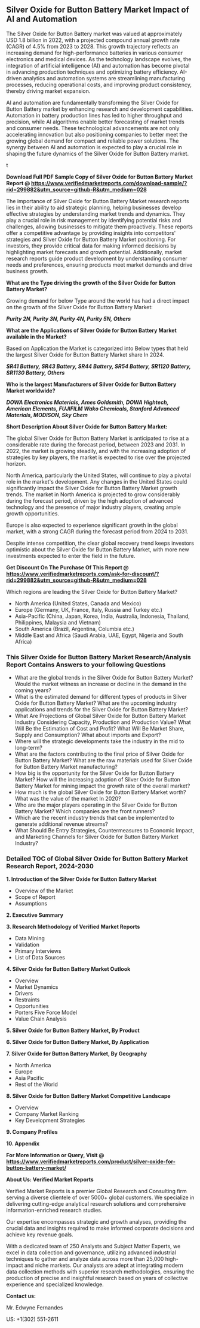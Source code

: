 <h2>Silver Oxide for Button Battery Market Impact of AI and Automation</h2><p>The Silver Oxide for Button Battery market was valued at approximately USD 1.8 billion in 2022, with a projected compound annual growth rate (CAGR) of 4.5% from 2023 to 2028. This growth trajectory reflects an increasing demand for high-performance batteries in various consumer electronics and medical devices. As the technology landscape evolves, the integration of artificial intelligence (AI) and automation has become pivotal in advancing production techniques and optimizing battery efficiency. AI-driven analytics and automation systems are streamlining manufacturing processes, reducing operational costs, and improving product consistency, thereby driving market expansion.</p><p>AI and automation are fundamentally transforming the Silver Oxide for Button Battery market by enhancing research and development capabilities. Automation in battery production lines has led to higher throughput and precision, while AI algorithms enable better forecasting of market trends and consumer needs. These technological advancements are not only accelerating innovation but also positioning companies to better meet the growing global demand for compact and reliable power solutions. The synergy between AI and automation is expected to play a crucial role in shaping the future dynamics of the Silver Oxide for Button Battery market.</p>t</p><p id="" class=""><strong>Download Full PDF Sample Copy of Silver Oxide for Button Battery Market Report @ <a href="https://www.verifiedmarketreports.com/download-sample/?rid=299882&utm_source=github-R&utm_medium=028" target="_blank">https://www.verifiedmarketreports.com/download-sample/?rid=299882&utm_source=github-R&utm_medium=028</a></strong></p><p>The importance of&nbsp;Silver Oxide for Button Battery Market research reports lies in their ability to aid strategic planning, helping businesses develop effective strategies by understanding market trends and dynamics. They play a crucial role in risk management by identifying potential risks and challenges, allowing businesses to mitigate them proactively. These reports offer a competitive advantage by providing insights into competitors' strategies and Silver Oxide for Button Battery Market positioning. For investors, they provide critical data for making informed decisions by highlighting market forecasts and growth potential. Additionally, market research reports guide product development by understanding consumer needs and preferences, ensuring products meet market demands and drive business growth.</p><p><strong>What are the&nbsp;Type driving the growth of the Silver Oxide for Button Battery Market?</strong></p><p id="" class="">Growing demand for below Type around the world has had a direct impact on the growth of the Silver Oxide for Button Battery Market:</p><em><strong>Purity 2N, Purity 3N, Purity 4N, Purity 5N, Others</strong></em></p><strong>What are the&nbsp;Applications&nbsp;of Silver Oxide for Button Battery Market available in the Market?</strong></p><p id="" class="">Based on Application the Market is categorized into Below types that held the largest Silver Oxide for Button Battery Market share In 2024.</p><em><strong>SR41 Battery, SR43 Battery, SR44 Battery, SR54 Battery, SR1120 Battery, SR1130 Battery, Others</strong></em></p><strong>Who is the largest Manufacturers of Silver Oxide for Button Battery Market worldwide?</strong></p><p><em><strong>DOWA Electronics Materials, Ames Goldsmith, DOWA Hightech, American Elements, FUJIFILM Wako Chemicals, Stanford Advanced Materials, MODISON, Sky Chem</strong></em></p><p id="" class=""><strong>Short Description About Silver Oxide for Button Battery Market:</strong></p><p>The global Silver Oxide for Button Battery Market is anticipated to rise at a considerable rate during the forecast period, between 2023 and 2031. In 2022, the market is growing steadily, and with the increasing adoption of strategies by key players, the market is expected to rise over the projected horizon.</p><p>North America, particularly the United States, will continue to play a pivotal role in the market's development. Any changes in the United States could significantly impact the Silver Oxide for Button Battery Market growth trends. The market in North America is projected to grow considerably during the forecast period, driven by the high adoption of advanced technology and the presence of major industry players, creating ample growth opportunities.</p><p>Europe is also expected to experience significant growth in the global market, with a strong CAGR during the forecast period from 2024 to 2031.</p><p>Despite intense competition, the clear global recovery trend keeps investors optimistic about the Silver Oxide for Button Battery Market, with more new investments expected to enter the field in the future.</p><p id="" class=""><strong>Get Discount On The Purchase Of This Report @ <a href="https://www.verifiedmarketreports.com/ask-for-discount/?rid=299882&utm_source=github-R&utm_medium=028" target="_blank">https://www.verifiedmarketreports.com/ask-for-discount/?rid=299882&utm_source=github-R&utm_medium=028</a></strong></p>Which regions are leading the Silver Oxide for Button Battery Market?</p><ul><li>North America (United States, Canada and Mexico)</li><li>Europe (Germany, UK, France, Italy, Russia and Turkey etc.)</li><li>Asia-Pacific (China, Japan, Korea, India, Australia, Indonesia, Thailand, Philippines, Malaysia and Vietnam)</li><li>South America (Brazil, Argentina, Columbia etc.)</li><li>Middle East and Africa (Saudi Arabia, UAE, Egypt, Nigeria and South Africa)</li></ul><h3 id="" class="">This Silver Oxide for Button Battery Market Research/Analysis Report Contains Answers to your following Questions</h3><ul><li>What are the global trends in the Silver Oxide for Button Battery Market? Would the market witness an increase or decline in the demand in the coming years?</li><li>What is the estimated demand for different types of products in Silver Oxide for Button Battery Market? What are the upcoming industry applications and trends for the Silver Oxide for Button Battery Market?</li><li>What Are Projections of Global Silver Oxide for Button Battery Market Industry Considering Capacity, Production and Production Value? What Will Be the Estimation of Cost and Profit? What Will Be Market Share, Supply and Consumption? What about imports and Export?</li><li>Where will the strategic developments take the industry in the mid to long-term?</li><li>What are the factors contributing to the final price of Silver Oxide for Button Battery Market? What are the raw materials used for Silver Oxide for Button Battery Market manufacturing?</li><li>How big is the opportunity for the Silver Oxide for Button Battery Market? How will the increasing adoption of Silver Oxide for Button Battery Market for mining impact the growth rate of the overall market?</li><li>How much is the global Silver Oxide for Button Battery Market worth? What was the value of the market In 2020?</li><li>Who are the major players operating in the Silver Oxide for Button Battery Market? Which companies are the front runners?</li><li>Which are the recent industry trends that can be implemented to generate additional revenue streams?</li><li>What Should Be Entry Strategies, Countermeasures to Economic Impact, and Marketing Channels for Silver Oxide for Button Battery Market Industry?</li></ul><h3 id="" class="">Detailed TOC of Global Silver Oxide for Button Battery Market Research Report, 2024-2030</h3><p id="" class=""><strong>1. Introduction of the Silver Oxide for Button Battery Market</strong></p><ul><li>Overview of the Market</li><li>Scope of Report</li><li>Assumptions</li></ul><p id="" class=""><strong>2. Executive Summary</strong></p><p id="" class=""><strong>3. Research Methodology of Verified Market Reports</strong></p><ul><li>Data Mining</li><li>Validation</li><li>Primary Interviews</li><li>List of Data Sources</li></ul><p id="" class=""><strong>4. Silver Oxide for Button Battery Market Outlook</strong></p><ul><li>Overview</li><li>Market Dynamics</li><li>Drivers</li><li>Restraints</li><li>Opportunities</li><li>Porters Five Force Model</li><li>Value Chain Analysis</li></ul><p id="" class=""><strong>5. Silver Oxide for Button Battery Market, By Product</strong></p><p id="" class=""><strong>6. Silver Oxide for Button Battery Market, By Application</strong></p><p id="" class=""><strong>7. Silver Oxide for Button Battery Market, By Geography</strong></p><ul><li>North America</li><li>Europe</li><li>Asia Pacific</li><li>Rest of the World</li></ul><p id="" class=""><strong>8. Silver Oxide for Button Battery Market Competitive Landscape</strong></p><ul><li>Overview</li><li>Company Market Ranking</li><li>Key Development Strategies</li></ul><p id="" class=""><strong>9. Company Profiles</strong></p><p id="" class=""><strong>10. Appendix</strong></p><p id="" class=""><strong>For More Information or Query, Visit @ <a href="https://www.verifiedmarketreports.com/product/silver-oxide-for-button-battery-market/" target="_blank">https://www.verifiedmarketreports.com/product/silver-oxide-for-button-battery-market/</a></strong></p><p id="" class=""><strong>About Us: Verified Market Reports</strong></p><p id="" class="">Verified Market Reports is a premier Global Research and Consulting firm serving a diverse clientele of over 5000+ global customers. We specialize in delivering cutting-edge analytical research solutions and comprehensive information-enriched research studies.</p><p id="" class="">Our expertise encompasses strategic and growth analyses, providing the crucial data and insights required to make informed corporate decisions and achieve key revenue goals.</p><p id="" class="">With a dedicated team of 250 Analysts and Subject Matter Experts, we excel in data collection and governance, utilizing advanced industrial techniques to gather and analyze data across more than 25,000 high-impact and niche markets. Our analysts are adept at integrating modern data collection methods with superior research methodologies, ensuring the production of precise and insightful research based on years of collective experience and specialized knowledge.</p><p id="" class=""><strong>Contact us:</strong></p><p id="" class="">Mr. Edwyne Fernandes</p><p id="" class="">US: +1(302) 551-2611</p>